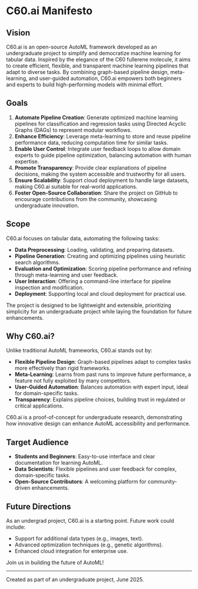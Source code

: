# C60.ai Manifesto

## Vision
C60.ai is an open-source AutoML framework developed as an undergraduate project to simplify and democratize machine learning for tabular data. Inspired by the elegance of the C60 fullerene molecule, it aims to create efficient, flexible, and transparent machine learning pipelines that adapt to diverse tasks. By combining graph-based pipeline design, meta-learning, and user-guided automation, C60.ai empowers both beginners and experts to build high-performing models with minimal effort.

## Goals
1. **Automate Pipeline Creation**: Generate optimized machine learning pipelines for classification and regression tasks using Directed Acyclic Graphs (DAGs) to represent modular workflows.
2. **Enhance Efficiency**: Leverage meta-learning to store and reuse pipeline performance data, reducing computation time for similar tasks.
3. **Enable User Control**: Integrate user feedback loops to allow domain experts to guide pipeline optimization, balancing automation with human expertise.
4. **Promote Transparency**: Provide clear explanations of pipeline decisions, making the system accessible and trustworthy for all users.
5. **Ensure Scalability**: Support cloud deployment to handle large datasets, making C60.ai suitable for real-world applications.
6. **Foster Open-Source Collaboration**: Share the project on GitHub to encourage contributions from the community, showcasing undergraduate innovation.

## Scope
C60.ai focuses on tabular data, automating the following tasks:
- **Data Preprocessing**: Loading, validating, and preparing datasets.
- **Pipeline Generation**: Creating and optimizing pipelines using heuristic search algorithms.
- **Evaluation and Optimization**: Scoring pipeline performance and refining through meta-learning and user feedback.
- **User Interaction**: Offering a command-line interface for pipeline inspection and modification.
- **Deployment**: Supporting local and cloud deployment for practical use.

The project is designed to be lightweight and extensible, prioritizing simplicity for an undergraduate project while laying the foundation for future enhancements.

## Why C60.ai?
Unlike traditional AutoML frameworks, C60.ai stands out by:
- **Flexible Pipeline Design**: Graph-based pipelines adapt to complex tasks more effectively than rigid frameworks.
- **Meta-Learning**: Learns from past runs to improve future performance, a feature not fully exploited by many competitors.
- **User-Guided Automation**: Balances automation with expert input, ideal for domain-specific tasks.
- **Transparency**: Explains pipeline choices, building trust in regulated or critical applications.

C60.ai is a proof-of-concept for undergraduate research, demonstrating how innovative design can enhance AutoML accessibility and performance.

## Target Audience
- **Students and Beginners**: Easy-to-use interface and clear documentation for learning AutoML.
- **Data Scientists**: Flexible pipelines and user feedback for complex, domain-specific tasks.
- **Open-Source Contributors**: A welcoming platform for community-driven enhancements.

## Future Directions
As an undergrad project, C60.ai is a starting point. Future work could include:
- Support for additional data types (e.g., images, text).
- Advanced optimization techniques (e.g., genetic algorithms).
- Enhanced cloud integration for enterprise use.

Join us in building the future of AutoML!

---
Created as part of an undergraduate project, June 2025.